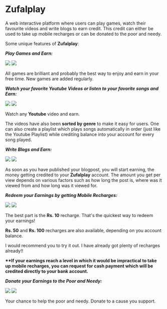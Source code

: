 # Zufalplay

A web interactive platform where users can play games, watch their favourite videos and write blogs to earn credit. This credit can either be used to take up mobile recharges or can be donated to the poor and needy.

Some unique features of <b>Zufalplay</b>:

<b><i>Play Games and Earn:</i></b>

<img src="https://qph.ec.quoracdn.net/main-qimg-eaa31c919a11ad0321f995af8fdc4563.webp">
<img src="https://qph.ec.quoracdn.net/main-qimg-7c59f0d839a9e036fda0a6245bb9b42f.webp">

All games are brilliant and probably the best way to enjoy and earn in your free time. New games are added regularly.

<b><i>Watch your favorite Youtube Videos or listen to your favorite songs and Earn:</i></b>

<img src="https://qph.ec.quoracdn.net/main-qimg-48a368faf12b954e3fb8cd99590e6003.webp">
<img src="https://qph.ec.quoracdn.net/main-qimg-e88d97de40fc2d179c3d7dd615f242ba.webp">

Watch any <b>Youtube</b> video and earn.

The videos have also been <b>sorted by genre</b> to make it easy for users. One can also create a playlist which plays songs automatically in order (just like the Youtube Playlist) while crediting balance into your account for every song played.

<b><i>Write Blogs and Earn:</i></b>

<img src="https://qph.ec.quoracdn.net/main-qimg-6242032ef6285c6f06f7ff273ee560fc">
<img src="https://qph.ec.quoracdn.net/main-qimg-7464dcd3e135c0ffb905cd3a37fbdb7a">

As soon as you have published your blogpost, you will start earning, the money getting credited to your <b>Zufalplay</b> account. The amount you get per view depends on various factors such as how long the post is, where was it viewed from and how long was it viewed for.

<b><i>Redeem your Earnings by getting Mobile Recharges:</i></b>

<img src="https://qph.ec.quoracdn.net/main-qimg-10deff9f85c1a915d355cc79cd615ea6.webp">
<img src="https://qph.ec.quoracdn.net/main-qimg-beb88b08d008ad9504bc6a4c1c0283f5.webp">

The best part is the <b>Rs. 10</b> recharge. That's the quickest way to redeem your earnings!

<b>Rs. 50</b> and <b>Rs. 100</b> recharges are also available, depending on you account balance.

I would recommend you to try it out. I have already got plenty of recharges already!!

<b>**If your earnings reach a level in which it would be impractical to take up mobile recharges, you can request for cash payment which will be credited directly to your bank account.</b>

<b><i>Donate your Earnings to the Poor and Needy:</i></b>

<img src="https://qph.ec.quoracdn.net/main-qimg-8e310a4a9119a2fae7a7ca80fd6a23d5">
<img src="https://qph.ec.quoracdn.net/main-qimg-8b8eea8db657990784a04e3a93e4c4ee">

Your chance to help the poor and needy. Donate to a cause you support.
